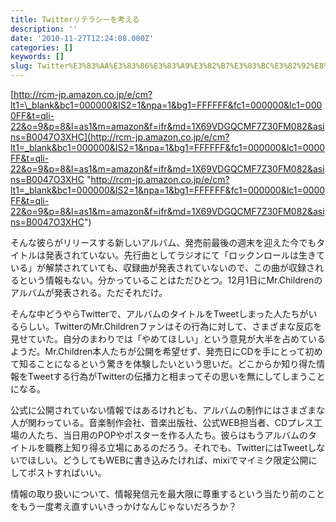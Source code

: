 ```yaml
---
title: Twitterリテラシーを考える
description: ''
date: '2010-11-27T12:24:08.000Z'
categories: []
keywords: []
slug: Twitter%E3%83%AA%E3%83%86%E3%83%A9%E3%82%B7%E3%83%BC%E3%82%92%E8%80%83%E3%81%88%E3%82%8B
---
```

[http://rcm-jp.amazon.co.jp/e/cm?lt1=\_blank&bc1=000000&IS2=1&npa=1&bg1=FFFFFF&fc1=000000&lc1=0000FF&t=qli-22&o=9&p=8&l=as1&m=amazon&f=ifr&md=1X69VDGQCMF7Z30FM082&asins=B0047O3XHC](http://rcm-jp.amazon.co.jp/e/cm?lt1=_blank&bc1=000000&IS2=1&npa=1&bg1=FFFFFF&fc1=000000&lc1=0000FF&t=qli-22&o=9&p=8&l=as1&m=amazon&f=ifr&md=1X69VDGQCMF7Z30FM082&asins=B0047O3XHC "http://rcm-jp.amazon.co.jp/e/cm?lt1=_blank&bc1=000000&IS2=1&npa=1&bg1=FFFFFF&fc1=000000&lc1=0000FF&t=qli-22&o=9&p=8&l=as1&m=amazon&f=ifr&md=1X69VDGQCMF7Z30FM082&asins=B0047O3XHC")

そんな彼らがリリースする新しいアルバム、発売前最後の週末を迎えた今でもタイトルは発表されていない。先行曲としてラジオにて「ロックンロールは生きている」が解禁されていても、収録曲が発表されていないので、この曲が収録されるという情報もない。分かっていることはただひとつ。12月1日にMr.Childrenのアルバムが発表される。ただそれだけ。

そんな中どうやらTwitterで、アルバムのタイトルをTweetしまった人たちがいるらしい。TwitterのMr.Childrenファンはその行為に対して、さまざまな反応を見せていた。自分のまわりでは「やめてほしい」という意見が大半を占めているようだ。Mr.Children本人たちが公開を希望せず、発売日にCDを手にとって初めて知ることになるという驚きを体験したいという思いだ。どこからか知り得た情報をTweetする行為がTwitterの伝播力と相まってその思いを無にしてしまうことになる。

公式に公開されていない情報ではあるけれども、アルバムの制作にはさまざまな人が関わっている。音楽制作会社、音楽出版社、公式WEB担当者、CDプレス工場の人たち、当日用のPOPやポスターを作る人たち。彼らはもうアルバムのタイトルを職務上知り得る立場にあるのだろう。それでも、TwitterにはTweetしないでほしい。どうしてもWEBに書き込みたければ、mixiでマイミク限定公開にしてポストすればいい。

情報の取り扱いについて、情報発信元を最大限に尊重するという当たり前のことをもう一度考え直すいいきっかけなんじゃないだろうか？